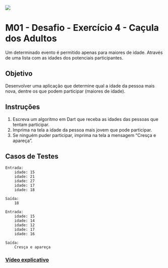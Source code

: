 ﻿![](https://i.imgur.com/xG74tOh.png)

# M01 - Desafio - Exercício 4 - Caçula dos Adultos

Um determinado evento é permitido apenas para maiores de idade. Através de uma lista com as idades dos potenciais participantes.

## Objetivo

Desenvolver uma aplicação que determine qual a idade da pessoa mais nova, dentre os que podem participar (maiores de idade).

## Instruções

1. Escreva um algoritmo em Dart que receba as idades das pessoas que tentam participar.
2. Imprima na tela a idade da pessoa mais jovem que pode participar.
3. Se ninguém puder participar, imprima na tela a mensagem “Cresça e apareça”.

## Casos de Testes

```
Entrada:
	idade: 15
	idade: 21
	idade: 27
	idade: 17
	idade: 18

Saída:
	18
```
```
Entrada:
	idade: 15
	idade: 14
	idade: 12
	idade: 17
	idade: 16

Saída:
	Cresça e apareça
```

### [Vídeo explicativo](https://drive.google.com/file/d/1sSYLMdu2txO5y5o73iQg41FCpGO6eC1N/view?usp=sharing)
